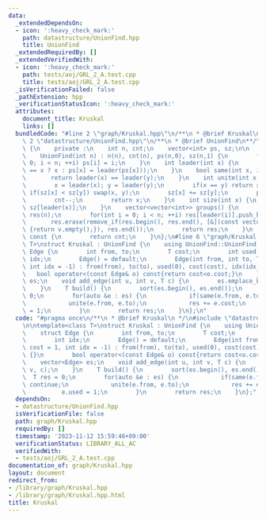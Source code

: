```yaml
---
data:
  _extendedDependsOn:
  - icon: ':heavy_check_mark:'
    path: datastructure/UnionFind.hpp
    title: UnionFind
  _extendedRequiredBy: []
  _extendedVerifiedWith:
  - icon: ':heavy_check_mark:'
    path: tests/aoj/GRL_2_A.test.cpp
    title: tests/aoj/GRL_2_A.test.cpp
  _isVerificationFailed: false
  _pathExtension: hpp
  _verificationStatusIcon: ':heavy_check_mark:'
  attributes:
    document_title: Kruskal
    links: []
  bundledCode: "#line 2 \"graph/Kruskal.hpp\"\n/**\n * @brief Kruskal\n */\n#line\
    \ 2 \"datastructure/UnionFind.hpp\"\n/**\n * @brief UnionFind\n**/\nstruct UnionFind\
    \ {\n    private :\n    int n, cnt;\n    vector<int> ps, sz;\n\n    public :\n\
    \    UnionFind(int n) : n(n), cnt(n), ps(n,0), sz(n,1) {\n        for(int i =\
    \ 0; i < n; ++i) ps[i] = i;\n    }\n    int leader(int x) {\n        return (ps[x]\
    \ == x ? x : ps[x] = leader(ps[x]));\n    }\n    bool same(int x, int y) {\n \
    \       return leader(x) == leader(y);\n    }\n    int unite(int x, int y) {\n\
    \        x = leader(x); y = leader(y);\n        if(x == y) return x;\n       \
    \ if(sz[x] < sz[y]) swap(x, y);\n        sz[x] += sz[y];\n        ps[y] = x;\n\
    \        cnt--;\n        return x;\n    }\n    int size(int x) {\n        return\
    \ sz[leader(x)];\n    }\n    vector<vector<int>> groups() {\n        vector<vector<int>>\
    \ res(n);\n        for(int i = 0; i < n; ++i) res[leader(i)].push_back(i);\n \
    \       res.erase(remove_if(res.begin(), res.end(), [&](const vector<int>& v)\
    \ {return v.empty();}), res.end());\n        return res;\n    }\n    int count()\
    \ const {\n        return cnt;\n    }\n};\n#line 6 \"graph/Kruskal.hpp\"\n\ntemplate<class\
    \ T>\nstruct Kruskal : UnionFind {\n    using UnionFind::UnionFind;\n    struct\
    \ Edge {\n        int from, to;\n        T cost;\n        int used;\n        int\
    \ idx;\n        Edge() = default;\n        Edge(int from, int to, T cost = 1,\
    \ int idx = -1) : from(from), to(to), used(0), cost(cost), idx(idx) {}\n     \
    \   bool operator<(const Edge& o) const{return cost<o.cost;}\n    };\n    vector<Edge>\
    \ es;\n    void add_edge(int u, int v, T c) {\n        es.emplace_back(u, v, c);\n\
    \    }\n    T build() {\n        sort(es.begin(), es.end());\n        T res =\
    \ 0;\n        for(auto &e : es) {\n            if(same(e.from, e.to)) continue;\n\
    \            unite(e.from, e.to);\n            res += e.cost;\n            e.used\
    \ = 1;\n        }\n        return res;\n    }\n};\n"
  code: "#pragma once\n/**\n * @brief Kruskal\n */\n#include \"datastructure/UnionFind.hpp\"\
    \n\ntemplate<class T>\nstruct Kruskal : UnionFind {\n    using UnionFind::UnionFind;\n\
    \    struct Edge {\n        int from, to;\n        T cost;\n        int used;\n\
    \        int idx;\n        Edge() = default;\n        Edge(int from, int to, T\
    \ cost = 1, int idx = -1) : from(from), to(to), used(0), cost(cost), idx(idx)\
    \ {}\n        bool operator<(const Edge& o) const{return cost<o.cost;}\n    };\n\
    \    vector<Edge> es;\n    void add_edge(int u, int v, T c) {\n        es.emplace_back(u,\
    \ v, c);\n    }\n    T build() {\n        sort(es.begin(), es.end());\n      \
    \  T res = 0;\n        for(auto &e : es) {\n            if(same(e.from, e.to))\
    \ continue;\n            unite(e.from, e.to);\n            res += e.cost;\n  \
    \          e.used = 1;\n        }\n        return res;\n    }\n};"
  dependsOn:
  - datastructure/UnionFind.hpp
  isVerificationFile: false
  path: graph/Kruskal.hpp
  requiredBy: []
  timestamp: '2023-11-12 15:59:46+09:00'
  verificationStatus: LIBRARY_ALL_AC
  verifiedWith:
  - tests/aoj/GRL_2_A.test.cpp
documentation_of: graph/Kruskal.hpp
layout: document
redirect_from:
- /library/graph/Kruskal.hpp
- /library/graph/Kruskal.hpp.html
title: Kruskal
---
```

